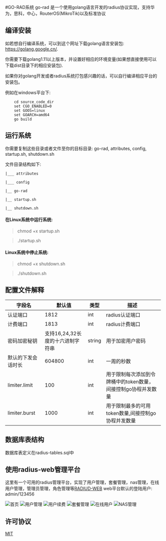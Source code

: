 #GO-RAD系统
go-rad 是一个使用golang语言开发的radius协议实现，支持华为，思科，中心，RouterOS(MikroTik)以及标准协议
## 编译安装

如若想自行编译系统，可以到这个网址下载golang语言安装包: https://golang.google.cn/.

你需要下载golang1.11以上版本，并设置好相应的环境变量(如果想直接使用可以下载dist目录下的相应安装包).

如果你对golang开发或者radius系统打包感兴趣的话，可以自行编译相应平台的安装包。

例如在windows平台下:
```  
    cd source_code_dir
    set CGO_ENABLED=0
    set GOOS=linux
    set GOARCH=amd64 
    go build
```

## 运行系统

你需要复制这些目录或者文件至你的目标目录: go-rad, attributes, config, startup.sh, shutdown.sh

文件目录结构如下:

    |___ attributes
  
    |___ config
  
    |__ go-rad
    
    |__ startup.sh
    
    |__ shutdown.sh

#### 在Linux系统中运行系统: 

> chmod +x startup.sh

> ./startup.sh

#### Linux系统中停止系统:

> chmod +x shutdown.sh

> ./shutdown.sh

## 配置文件解释

| 字段名 | 默认值 | 类型 | 描述 |
| ------| ------ | ------ | ----- |
| 认证端口 | 1812 | int |  radius认证端口  |
| 计费端口 | 1813 | int |  radius计费端口  |
| 密码加密秘钥 | 支持16,24,32长度的十六进制字符串 | string |  用于加密用户密码  |
| 默认的下发会话时长 | 604800 | int | 一周的秒数  |
| limiter.limit | 100 | int | 用于限制每次添加到令牌桶中的token数量，间接控制go协程并发数量 |
| limiter.burst | 1000 | int | 用于限制最多的可用token数量,间接控制go协程并发数量  |

## 数据库表结构
数据库表定义在radius-tables.sql中

## 使用radius-web管理平台
这里有一个可用的radius管理平台，实现了用户管理，套餐管理，nas管理，在线用户管理，管理员管理，角色管理等[RADIUD-WEB](https://github.com/cometowell/radius-web.git)
web平台默认的登陆用户: admin/123456

![首页](https://github.com/cometowell/go-rad/tree/master/document/index.png)
![用户管理](https://github.com/cometowell/go-rad/tree/master/document/user.png)
![用户续费](https://github.com/cometowell/go-rad/tree/master/document/continue.png)
![套餐管理](https://github.com/cometowell/go-rad/tree/master/document/product.png)
![在线用户](https://github.com/cometowell/go-rad/tree/master/document/online.png)
![NAS管理](https://github.com/cometowell/go-rad/tree/master/document/nas.png)


## 许可协议
[MIT](https://mit-license.org/)